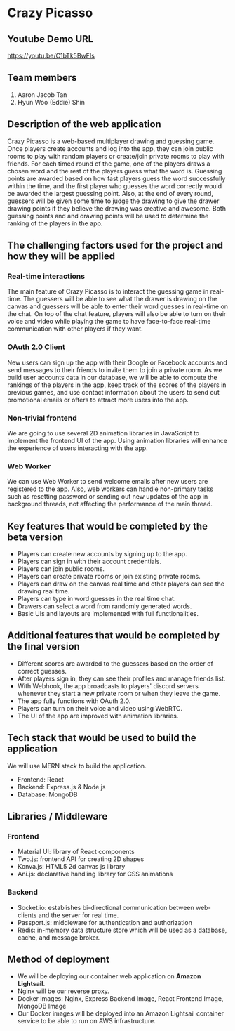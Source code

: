# Crazy Picasso

## Youtube Demo URL

https://youtu.be/C1bTk5BwFIs

## Team members

1. Aaron Jacob Tan
2. Hyun Woo (Eddie) Shin

## Description of the web application

Crazy Picasso is a web-based multiplayer drawing and guessing game. Once players create accounts and log into the app, they can join public rooms to play with random players or create/join private rooms to play with friends. For each timed round of the game, one of the players draws a chosen word and the rest of the players guess what the word is. Guessing points are awarded based on how fast players guess the word successfully within the time, and the first player who guesses the word correctly would be awarded the largest guessing point. Also, at the end of every round, guessers will be given some time to judge the drawing to give the drawer drawing points if they believe the drawing was creative and awesome. Both guessing points and and drawing points will be used to determine the ranking of the players in the app.

## The challenging factors used for the project and how they will be applied

### Real-time interactions

The main feature of Crazy Picasso is to interact the guessing game in real-time. The guessers will be able to see what the drawer is drawing on the canvas and guessers will be able to enter their word guesses in real-time on the chat. On top of the chat feature, players will also be able to turn on their voice and video while playing the game to have face-to-face real-time communication with other players if they want.

### OAuth 2.0 Client

New users can sign up the app with their Google or Facebook accounts and send messages to their friends to invite them to join a private room. As we build user accounts data in our database, we will be able to compute the rankings of the players in the app, keep track of the scores of the players in previous games, and use contact information about the users to send out promotional emails or offers to attract more users into the app.

### Non-trivial frontend

We are going to use several 2D animation libraries in JavaScript to implement the frontend UI of the app. Using animation libraries will enhance the experience of users interacting with the app. 

### Web Worker

We can use Web Worker to send welcome emails after new users are registered to the app. Also, web workers can handle non-primary tasks such as resetting password or sending out new updates of the app in background threads, not affecting the performance of the main thread.

## Key features that would be completed by the beta version

- Players can create new accounts by signing up to the app.
- Players can sign in with their account credentials.
- Players can join public rooms. 
- Players can create private rooms or join existing private rooms.
- Players can draw on the canvas real time and other players can see the drawing real time.
- Players can type in word guesses in the real time chat.
- Drawers can select a word from randomly generated words.
- Basic UIs and layouts are implemented with full functionalities. 

## Additional features that would be completed by the final version

- Different scores are awarded to the guessers based on the order of correct guesses.
- After players sign in, they can see their profiles and manage friends list.
- With Webhook, the app broadcasts to players' discord servers whenever they start a new private room or when they leave the game.
- The app fully functions with OAuth 2.0.
- Players can turn on their voice and video using WebRTC.
- The UI of the app are improved with animation libraries.

## Tech stack that would be used to build the application

We will use MERN stack to build the application.

- Frontend: React
- Backend: Express.js & Node.js
- Database: MongoDB

## Libraries / Middleware

### Frontend

- Material UI: library of React components
- Two.js: frontend API for creating 2D shapes
- Konva.js: HTML5 2d canvas js library
- Ani.js: declarative handling library for CSS animations

### Backend

- Socket.io: establishes bi-directional communication between web-clients and the server for real time.
- Passport.js: middleware for authentication and authorization
- Redis: in-memory data structure store which will be used as a database, cache, and message broker.

## Method of deployment 

- We will be deploying our container web application on **Amazon Lightsail**.
- Nginx will be our reverse proxy.
- Docker images: Nginx, Express Backend Image, React Frontend Image, MongoDB Image
- Our Docker images will be deployed into an Amazon Lightsail container service to be able to run on AWS infrastructure.
    

